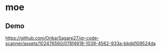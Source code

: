 # moe

## Demo

https://github.com/OnkarSagare27/qr-code-scanner/assets/102476560/078f4918-1039-4562-933a-bbdd109524da



